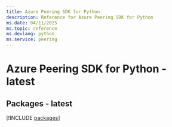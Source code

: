```yaml
---
title: Azure Peering SDK for Python
description: Reference for Azure Peering SDK for Python
ms.date: 04/11/2025
ms.topic: reference
ms.devlang: python
ms.service: peering
---
```

# Azure Peering SDK for Python - latest
## Packages - latest
[!INCLUDE [packages](peering-index.md)]